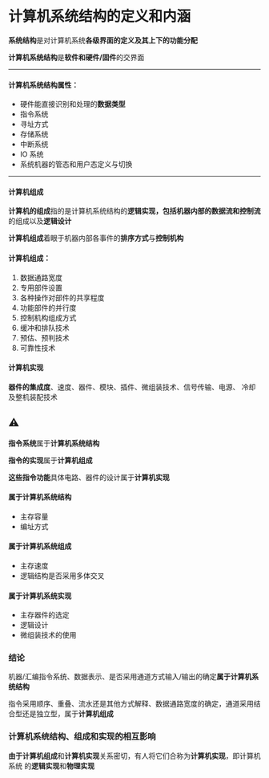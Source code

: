 # 计算机系统结构的定义和内涵
**系统结构**是对计算机系统**各级界面的定义及其上下的功能分配**

**计算机系统结构**是**软件和硬件/固件**的交界面

---

#### 计算机系统结构属性：
- 硬件能直接识别和处理的**数据类型**
- 指令系统
- 寻址方式
- 存储系统
- 中断系统
- IO 系统
- 系统机器的管态和用户态定义与切换

---

#### 计算机组成
**计算机的组成**指的是计算机系统结构的**逻辑实现，包括机器内部的数据流和控制流**
的组成以及**逻辑设计**

**计算机组成**着眼于机器内部各事件的**排序方式**与**控制机构**

#### 计算机组成：
1. 数据通路宽度
2. 专用部件设置
3. 各种操作对部件的共享程度
4. 功能部件的并行度
5. 控制机构组成方式
6. 缓冲和排队技术
7. 预估、预判技术
8. 可靠性技术

#### 计算机实现
**器件的集成度**、速度、器件、模块、插件、微组装技术、信号传输、电源、
冷却及整机装配技术

⚠️
---
**指令系统**属于**计算机系统结构**

**指令的实现**属于**计算机组成**

**这些指令功能**具体电路、器件的设计属于**计算机实现**

#### 属于计算机系统结构
- 主存容量
- 编址方式

#### 属于计算机系统组成
- 主存速度
- 逻辑结构是否采用多体交叉

#### 属于计算机系统实现
- 主存器件的选定
- 逻辑设计
- 微组装技术的使用

### 结论
机器/汇编指令系统、数据表示、是否采用通道方式输入/输出的确定**属于计算机系统结构**

指令采用顺序、重叠、流水还是其他方式解释、数据通路宽度的确定，通道采用结合型还是独立型，属于**计算机组成**

### 计算机系统结构、组成和实现的相互影响

**由于计算机组成**和**计算机实现**关系密切，有人将它们合称为**计算机实现**，即计算机系统
的**逻辑实现**和**物理实现**
